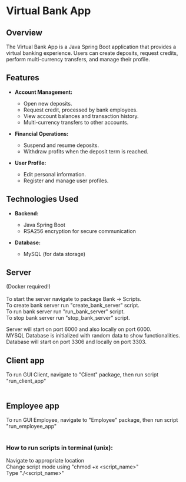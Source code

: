 # Virtual Bank App

## Overview

The Virtual Bank App is a Java Spring Boot application that provides a virtual banking experience. Users can create deposits, request credits, perform multi-currency transfers, and manage their profile.

## Features

- **Account Management:**
  - Open new deposits.
  - Request credit, processed by bank employees.
  - View account balances and transaction history.
  - Multi-currency transfers to other accounts.

- **Financial Operations:**
  - Suspend and resume deposits.
  - Withdraw profits when the deposit term is reached.

- **User Profile:**
  - Edit personal information.
  - Register and manage user profiles.

## Technologies Used

- **Backend:**
  - Java Spring Boot
  - RSA256 encryption for secure communication

- **Database:**
  - MySQL (for data storage)


## Server 
(Docker required!)
<br />
<br />
To start the server navigate to package Bank -> Scripts. <br />
To create bank server run "create_bank_server" script. <br />
To run bank server run "run_bank_server" script. <br />
To stop bank server run "stop_bank_server" script. <br />

Server will start on port 6000 and also locally on port 6000. <br />
MYSQL Database is initialized with random data to show functionalities. <br />
Database will start on port 3306 and locally on port 3303. <br />

## Client app
To run GUI Client, navigate to "Client" package, then run script "run_client_app" <br />
<br />

## Employee app
To run GUI Employee, navigate to "Employee" package, then run script "run_employee_app" <br />
<br />

### How to run scripts in terminal (unix):
Navigate to appropriate location <br />
Change script mode using "chmod +x <script_name>"<br />
Type "./<script_name>"
<br />
